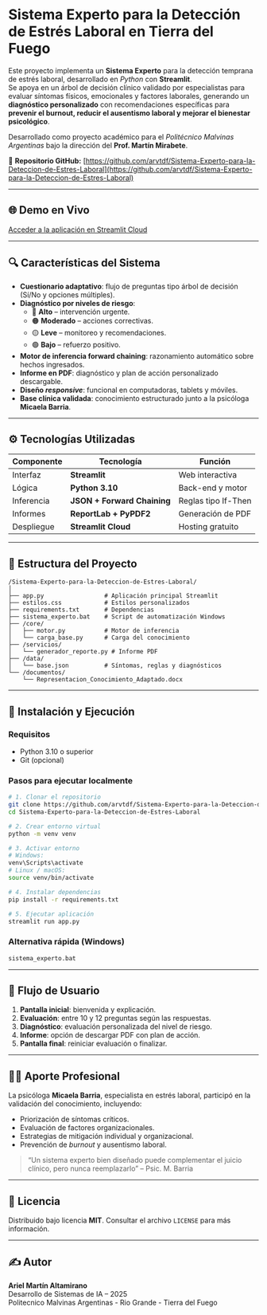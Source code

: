 # Sistema Experto para la Detección de Estrés Laboral en Tierra del Fuego

Este proyecto implementa un **Sistema Experto** para la detección temprana de estrés laboral, desarrollado en *Python* con **Streamlit**.  
Se apoya en un árbol de decisión clínico validado por especialistas para evaluar síntomas físicos, emocionales y factores laborales, generando un **diagnóstico personalizado** con recomendaciones específicas para **prevenir el burnout, reducir el ausentismo laboral y mejorar el bienestar psicológico**.

Desarrollado como proyecto académico para el *Politécnico Malvinas Argentinas* bajo la dirección del **Prof. Martín Mirabete**.

📁 **Repositorio GitHub:** [https://github.com/arvtdf/Sistema-Experto-para-la-Deteccion-de-Estres-Laboral](https://github.com/arvtdf/Sistema-Experto-para-la-Deteccion-de-Estres-Laboral)

---

## 🌐 Demo en Vivo

[Acceder a la aplicación en Streamlit Cloud](https://sistema-experto-para-la-deteccion-de-estres-laboral.streamlit.app/)

---

## 🔍 Características del Sistema

- **Cuestionario adaptativo**: flujo de preguntas tipo árbol de decisión (Sí/No y opciones múltiples).
- **Diagnóstico por niveles de riesgo**:  
  - 🔴 **Alto** – intervención urgente.  
  - 🟠 **Moderado** – acciones correctivas.  
  - 🟡 **Leve** – monitoreo y recomendaciones.  
  - 🟢 **Bajo** – refuerzo positivo.  
- **Motor de inferencia forward chaining**: razonamiento automático sobre hechos ingresados.
- **Informe en PDF**: diagnóstico y plan de acción personalizado descargable.
- **Diseño *responsive***: funcional en computadoras, tablets y móviles.
- **Base clínica validada**: conocimiento estructurado junto a la psicóloga **Micaela Barria**.

---

## ⚙️ Tecnologías Utilizadas

| Componente            | Tecnología                  | Función                                    |
|-----------------------|-----------------------------|--------------------------------------------|
| Interfaz              | **Streamlit**               | Web interactiva                            |
| Lógica                | **Python 3.10**             | Back-end y motor                           |
| Inferencia            | **JSON + Forward Chaining** | Reglas tipo If-Then                        |
| Informes              | **ReportLab + PyPDF2**      | Generación de PDF                          |
| Despliegue            | **Streamlit Cloud**         | Hosting gratuito                           |

---

## 📁 Estructura del Proyecto

```text
/Sistema-Experto-para-la-Deteccion-de-Estres-Laboral/
│
├── app.py                 # Aplicación principal Streamlit
├── estilos.css            # Estilos personalizados
├── requirements.txt       # Dependencias
├── sistema_experto.bat    # Script de automatización Windows
├── /core/
│   ├── motor.py           # Motor de inferencia
│   └── carga_base.py      # Carga del conocimiento
├── /servicios/
│   └── generador_reporte.py # Informe PDF
├── /data/
│   └── base.json          # Síntomas, reglas y diagnósticos
└── /documentos/
    └── Representacion_Conocimiento_Adaptado.docx
```

---

## 🚀 Instalación y Ejecución

### Requisitos
- Python 3.10 o superior
- Git (opcional)

### Pasos para ejecutar localmente

```bash
# 1. Clonar el repositorio
git clone https://github.com/arvtdf/Sistema-Experto-para-la-Deteccion-de-Estres-Laboral.git
cd Sistema-Experto-para-la-Deteccion-de-Estres-Laboral

# 2. Crear entorno virtual
python -m venv venv

# 3. Activar entorno
# Windows:
venv\Scripts\activate
# Linux / macOS:
source venv/bin/activate

# 4. Instalar dependencias
pip install -r requirements.txt

# 5. Ejecutar aplicación
streamlit run app.py
```

### Alternativa rápida (Windows)
```cmd
sistema_experto.bat
```

---

## 🧭 Flujo de Usuario

1. **Pantalla inicial**: bienvenida y explicación.
2. **Evaluación**: entre 10 y 12 preguntas según las respuestas.
3. **Diagnóstico**: evaluación personalizada del nivel de riesgo.
4. **Informe**: opción de descargar PDF con plan de acción.
5. **Pantalla final**: reiniciar evaluación o finalizar.

---

## 👩‍⚕️ Aporte Profesional

La psicóloga **Micaela Barria**, especialista en estrés laboral, participó en la validación del conocimiento, incluyendo:

- Priorización de síntomas críticos.
- Evaluación de factores organizacionales.
- Estrategias de mitigación individual y organizacional.
- Prevención de *burnout* y ausentismo laboral.

> “Un sistema experto bien diseñado puede complementar el juicio clínico, pero nunca reemplazarlo” – Psic. M. Barria

---

## 📄 Licencia

Distribuido bajo licencia **MIT**. Consultar el archivo `LICENSE` para más información.

---

## ✍️ Autor

**Ariel Martín Altamirano**  
Desarrollo de Sistemas de IA – 2025  
Politecnico Malvinas Argentinas - Rio Grande - Tierra del Fuego














